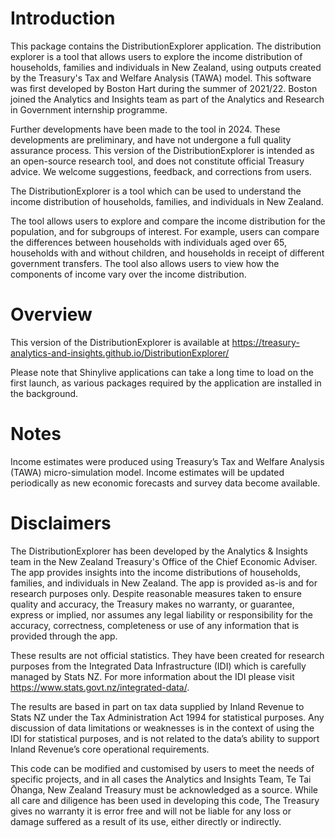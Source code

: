 # Introduction
This package contains the DistributionExplorer application. The distribution explorer is a 
tool that allows users to explore the income distribution of households, families and individuals
in New Zealand, using outputs created by the Treasury's Tax and Welfare Analysis (TAWA) model.
This software was first developed by Boston Hart during the summer of 2021/22. Boston joined the 
Analytics and Insights team as part of the Analytics and Research in Government internship 
programme.

Further developments have been made to the tool in 2024. These developments are
preliminary, and have not undergone a full quality assurance process. This version of the
DistributionExplorer is intended as an open-source research tool, and does not constitute official 
Treasury advice. We welcome suggestions, feedback, and corrections from users.

The DistributionExplorer is a tool which can be used to understand the
income distribution of households, families, and individuals in New Zealand.

The tool allows users to explore and compare the income distribution for the population, and for
subgroups of interest. For example, users can compare the differences between households with individuals 
aged over 65, households with and without children, and households in receipt of different 
government transfers. The tool also allows users to view how the components of
income vary over the income distribution.

# Overview

This version of the DistributionExplorer is available at https://treasury-analytics-and-insights.github.io/DistributionExplorer/

Please note that Shinylive applications can take a long time to load on the first launch, as various packages
required by the application are installed in the background. 

# Notes

Income estimates were produced using Treasury’s Tax and Welfare Analysis (TAWA) micro-simulation model.
Income estimates will be updated periodically as new economic forecasts
and survey data become available.

# Disclaimers

The DistributionExplorer has been developed by the Analytics & Insights team in the New Zealand Treasury's Office of the Chief Economic Adviser.
The app provides insights into the income distributions of households, families, and individuals in New Zealand. The app is provided as-is 
and for research purposes only. Despite reasonable measures taken to ensure quality and accuracy, the Treasury makes no warranty, or guarantee, 
express or implied, nor assumes any legal liability or responsibility for the accuracy, correctness, completeness or use of any information 
that is provided through the app.

These results are not official statistics. They have been created for research purposes from the Integrated Data Infrastructure (IDI) 
which is carefully managed by Stats NZ. For more information about the IDI please visit https://www.stats.govt.nz/integrated-data/.

The results are based in part on tax data supplied by Inland Revenue to Stats NZ under the Tax Administration Act 1994 for statistical purposes. 
Any discussion of data limitations or weaknesses is in the context of using the IDI for statistical purposes, 
and is not related to the data’s ability to support Inland Revenue’s core operational requirements.

This code can be modified and customised by users to meet the needs of specific
projects, and in all cases the Analytics and Insights Team,
Te Tai Ōhanga, New Zealand Treasury must be acknowledged as a source.
While all care and diligence has been used in developing this code,
The Treasury gives no warranty it is error free and will not be liable for any
loss or damage suffered as a result of its use, either directly or indirectly.
